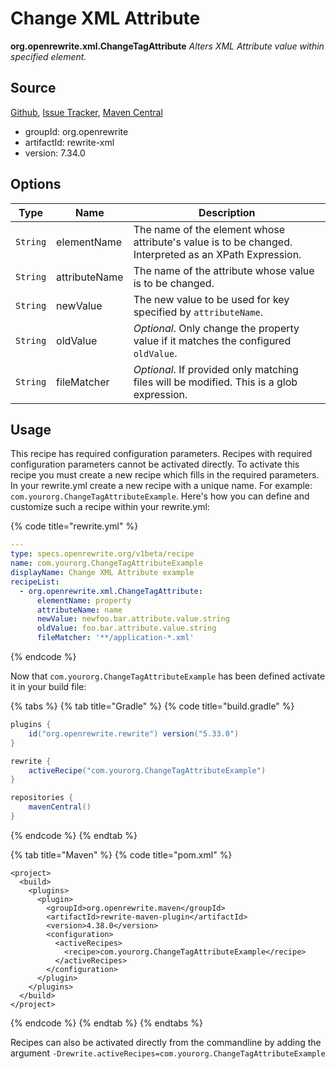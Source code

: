 # Change XML Attribute

**org.openrewrite.xml.ChangeTagAttribute**
_Alters XML Attribute value within specified element._

## Source

[Github](https://github.com/openrewrite/rewrite), [Issue Tracker](https://github.com/openrewrite/rewrite/issues), [Maven Central](https://search.maven.org/artifact/org.openrewrite/rewrite-xml/7.34.0/jar)

* groupId: org.openrewrite
* artifactId: rewrite-xml
* version: 7.34.0

## Options

| Type | Name | Description |
| -- | -- | -- |
| `String` | elementName | The name of the element whose attribute's value is to be changed. Interpreted as an XPath Expression. |
| `String` | attributeName | The name of the attribute whose value is to be changed. |
| `String` | newValue | The new value to be used for key specified by `attributeName`. |
| `String` | oldValue | *Optional*. Only change the property value if it matches the configured `oldValue`. |
| `String` | fileMatcher | *Optional*. If provided only matching files will be modified. This is a glob expression. |


## Usage

This recipe has required configuration parameters. Recipes with required configuration parameters cannot be activated directly. To activate this recipe you must create a new recipe which fills in the required parameters. In your rewrite.yml create a new recipe with a unique name. For example: `com.yourorg.ChangeTagAttributeExample`.
Here's how you can define and customize such a recipe within your rewrite.yml:

{% code title="rewrite.yml" %}
```yaml
---
type: specs.openrewrite.org/v1beta/recipe
name: com.yourorg.ChangeTagAttributeExample
displayName: Change XML Attribute example
recipeList:
  - org.openrewrite.xml.ChangeTagAttribute:
      elementName: property
      attributeName: name
      newValue: newfoo.bar.attribute.value.string
      oldValue: foo.bar.attribute.value.string
      fileMatcher: '**/application-*.xml'
```
{% endcode %}


Now that `com.yourorg.ChangeTagAttributeExample` has been defined activate it in your build file:

{% tabs %}
{% tab title="Gradle" %}
{% code title="build.gradle" %}
```groovy
plugins {
    id("org.openrewrite.rewrite") version("5.33.0")
}

rewrite {
    activeRecipe("com.yourorg.ChangeTagAttributeExample")
}

repositories {
    mavenCentral()
}

```
{% endcode %}
{% endtab %}

{% tab title="Maven" %}
{% code title="pom.xml" %}
```markup
<project>
  <build>
    <plugins>
      <plugin>
        <groupId>org.openrewrite.maven</groupId>
        <artifactId>rewrite-maven-plugin</artifactId>
        <version>4.38.0</version>
        <configuration>
          <activeRecipes>
            <recipe>com.yourorg.ChangeTagAttributeExample</recipe>
          </activeRecipes>
        </configuration>
      </plugin>
    </plugins>
  </build>
</project>
```
{% endcode %}
{% endtab %}
{% endtabs %}

Recipes can also be activated directly from the commandline by adding the argument `-Drewrite.activeRecipes=com.yourorg.ChangeTagAttributeExample`
